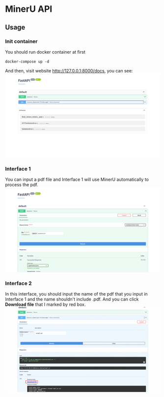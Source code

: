 # MinerU API  
## Usage  
### Init container  
You should run docker container at first  

    docker-compose up -d  
And then, visit website http://127.0.0.1:8000/docs, you can see:  
![api_website](https://github.com/loooooop-png/mineru-api/blob/main/images/api_website.png)
### Interface 1  
You can input a pdf file and Interface 1 will use MinerU automatically to process the pdf.  
![mineru_interface](https://github.com/loooooop-png/mineru-api/blob/main/images/mineru_interface.png)
### Interface 2  
In this interface, you should input the name of the pdf that you input in Interface 1 and the name shouldn't include .pdf. And you can click **Download file** that I marked by red box.  
![download_interface](https://github.com/loooooop-png/mineru-api/blob/main/images/download_interface.png)